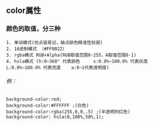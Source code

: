 ## color属性

### 颜色的取值，分三种
```
1. 单词模式(优点容易记，缺点颜色精准性较弱) 
2. 16进制模式 （#FF0022）
3. rgba模式 RGB+Alpha(RGB取值范围0-255，A取值范围0-1)
4. hsla模式 (h:0~360° 代表颜色     s:0.0%~100.0% 代表灰度    L:0.0%~100.0% 代表亮度    a:0~1代表透明度)
```

###### 例：
```
background-color:red;
background-color:#FFFFFF ;(白色)
background-color:rgba(255,0,0,.5) ;(半透明的红色)
background-color: hsla(0,100%,50%,1);
```







